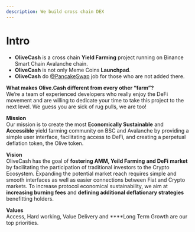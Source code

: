 ```yaml
---
description: We build cross chain DEX
---
```


# Intro

  
- **OliveCash** is a cross chain **Yield Farming** project running on Binance Smart Chain Avalanche chain.  
- **OliveCash** is not only Meme Coins **Launchpad**.   
- **OliveCash** do [@PancakeSwap](https://twitter.com/PancakeSwap) job for those who are not added there.  
  
**What makes Olive.Cash different from every other “farm”?**  
We’re a team of experienced developers who really enjoy the DeFi movement and are willing to dedicate your time to take this project to the next level. We guess you are sick of rug pulls, we are too!  
  
**Mission**  
Our mission is to create the most **Economically Sustainable** and **Accessible** yield farming community on BSC and Avalanche by providing a simple user interface, facilitating access to DeFi, and creating a perpetual deflation token, the Olive token.  
  
**Vision**  
OliveCash has the goal of **fostering AMM, Yeild Farming** **and DeFi** **market** by facilitating the participation of traditional investors to the Crypto Ecosystem. Expanding the potential market reach requires simple and smooth interfaces as well as easier connections between Fiat and Crypto markets. To increase protocol economical sustainability, we aim at **increasing burning fees** and **defining additional deflationary strategies** benefitting holders.  
  
**Values**  
Access,  Hard working, Value Delivery and ****Long Term Growth are our top priorities.  


